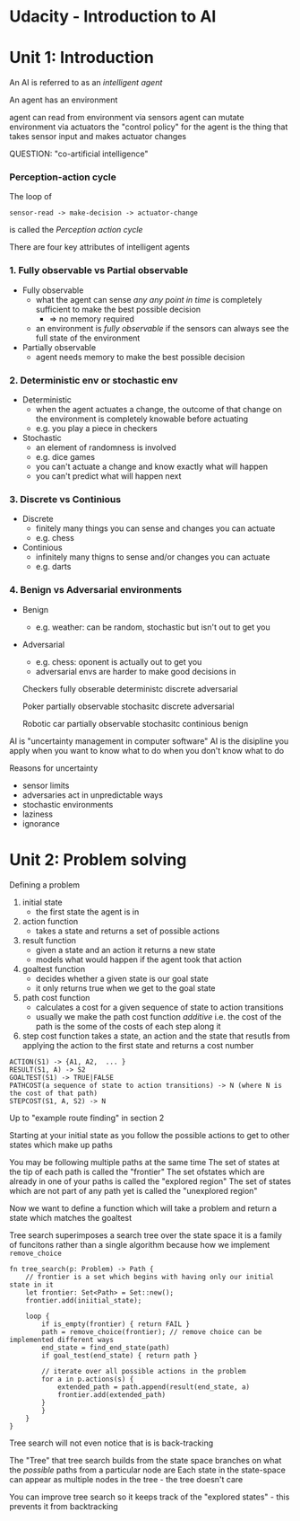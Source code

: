 # Udacity - Introduction to AI

# Unit 1: Introduction

An AI is referred to as an _intelligent agent_

An agent has an environment

agent can read from environment via sensors
agent can mutate environment via actuators
the "control policy" for the agent is the thing that takes sensor input and makes actuator changes

QUESTION: "co-artificial intelligence"

### Perception-action cycle

The loop of

    sensor-read -> make-decision -> actuator-change

is called the _Perception action cycle_


There are four key attributes of intelligent agents

### 1. Fully observable vs Partial observable

* Fully observable
    * what the agent can sense *any any point in time* is completely sufficient to make the best possible decision
        * => no memory required
    * an environment is _fully observable_ if the sensors can always see the full state of the environment
* Partially observable
    * agent needs memory to make the best possible decision

### 2. Deterministic env or stochastic env

* Deterministic
    * when the agent actuates a change, the outcome of that change on the environment is completely knowable before actuating
    * e.g. you play a piece in checkers
* Stochastic
    * an element of randomness is involved
    * e.g. dice games
    * you can't actuate a change and know exactly what will happen
    * you can't predict what will happen next

### 3. Discrete vs Continious

* Discrete
    * finitely many things you can sense and changes you can actuate
    * e.g. chess
* Continious
    * infinitely many thigns to sense and/or changes you can actuate
    * e.g. darts

### 4. Benign vs Adversarial environments

* Benign
    * e.g. weather: can be random, stochastic but isn't out to get you
* Adversarial
    * e.g. chess: oponent is actually out to get you
    * adversarial envs are harder to make good decisions in

    Checkers
        fully obserable
        deterministc
        discrete
        adversarial

    Poker
        partially observable
        stochasitc
        discrete
        adversarial

    Robotic car
        partially observable
        stochasitc
        continious
        benign

AI is "uncertainty management in computer software"
AI is the disipline you apply when you want to know what to do when you don't know what to do

Reasons for uncertainty

* sensor limits
* adversaries act in unpredictable ways
* stochastic environments
* laziness
* ignorance

# Unit 2: Problem solving

Defining a problem

1. initial state
    * the first state the agent is in
2. action function
    * takes a state and returns a set of possible actions
3. result function
    * given a state and an action it returns a new state
    * models what would happen if the agent took that action
4. goaltest function
    * decides whether a given state is our goal state
    * it only returns true when we get to the goal state
5. path cost function
    * calculates a cost for a given sequence of state to action transitions
    * usually we make the path cost function _additive_ i.e. the cost of the path is the some of the costs of each step along it
6. step cost function
    takes a state, an action and the state that resutls from applying the action to the first state and returns a cost number


```
ACTION(S1) -> {A1, A2,  ... }
RESULT(S1, A) -> S2
GOALTEST(S1) -> TRUE|FALSE
PATHCOST(a sequence of state to action transitions) -> N (where N is the cost of that path)
STEPCOST(S1, A, S2) -> N
```

Up to "example route finding" in section 2

Starting at your initial state
as you follow the possible actions to get to other states
which make up paths

You may be following multiple paths at the same time
The set of states at the tip of each path is called the "frontier"
The set ofstates which are already in one of your paths is called the "explored region"
The set of states which are not part of any path yet is called the "unexplored region"


Now we want to define a function which will take a problem and return a state which matches the goaltest

Tree search superimposes a search tree over the state space
it is a family of funcitons rather than a single algorithm because how we implement `remove_choice`

```
fn tree_search(p: Problem) -> Path {
    // frontier is a set which begins with having only our initial state in it
    let frontier: Set<Path> = Set::new();
    frontier.add(iniitial_state);

    loop {
        if is_empty(frontier) { return FAIL }
        path = remove_choice(frontier); // remove choice can be implemented different ways
        end_state = find_end_state(path)
        if goal_test(end_state) { return path }

        // iterate over all possible actions in the problem
        for a in p.actions(s) {
            extended_path = path.append(result(end_state, a)
            frontier.add(extended_path)
        }
        }
    }
}
```

Tree search will not even notice that is is back-tracking

The "Tree" that tree search builds from the state space branches on what the *possible* paths from a particular node are
Each state in the state-space can appear as multiple nodes in the tree - the tree doesn't care

You can improve tree search so it keeps track of the "explored states" - this prevents it from backtracking
